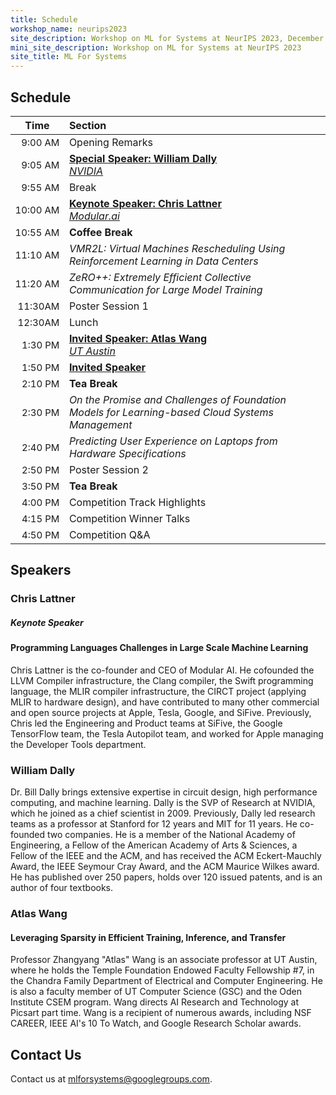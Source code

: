 ```yaml
---
title: Schedule
workshop_name: neurips2023
site_description: Workshop on ML for Systems at NeurIPS 2023, December 16th, 9AM-5PM, New Orleans Convention Center.
mini_site_description: Workshop on ML for Systems at NeurIPS 2023
site_title: ML For Systems
---
```

<div class="schedule_section">
  <div class="inner clearfix">
    <section class="main-content">
      <h2>Schedule</h2>
      <table class="schedule-table">
        <thead>
          <tr>
            <th style="text-align: center; white-space: nowrap;">Time</th>
            <th style="text-align: left">Section</th>
          </tr>
        </thead>
        <tbody>
          <tr>
            <td style="text-align: right; white-space: nowrap; font-size: 15px;">9:00 AM</td>
            <td style="text-align: left">Opening Remarks</td>
          </tr>
          <tr>
            <td style="text-align: right; white-space: nowrap; font-size: 15px;">9:05 AM</td>
            <td style="text-align: left"><a href="#dally_talk"><b>Special Speaker: William Dally </b><br/><i>NVIDIA</i></a></td>
          </tr>
          <tr>
            <td style="text-align: right; white-space: nowrap; font-size: 15px;">9:55 AM</td>
            <td style="text-align: left">Break<br/></td>
          </tr>
          <tr>
            <td style="text-align: right; white-space: nowrap; font-size: 15px;">10:00 AM</td>
			<td style="text-align: left"><a href="#lattner_talk"><b>Keynote Speaker: Chris Lattner </b><br/><i>Modular.ai</i></a></td>
          </tr>
			<tr>
            <td style="text-align: right; white-space: nowrap; font-size: 15px;">10:55 AM</td>
			<td style="text-align: left"><b>Coffee Break</b><br/><i></i></td>
          </tr>
          <tr>
            <td style="text-align: right; white-space: nowrap; font-size: 15px;">11:10 AM</td>
            <td style="text-align: left"><i>VMR2L: Virtual Machines Rescheduling Using Reinforcement Learning in Data Centers</i></td>
          </tr>
          <tr>
            <td style="text-align: right; white-space: nowrap; font-size: 15px;">11:20 AM</td>
            <td style="text-align: left"><i>ZeRO++: Extremely Efficient Collective Communication for Large Model Training</i></td>
          </tr>
		  <tr>
            <td style="text-align: right; white-space: nowrap; font-size: 15px;">11:30AM</td>
            <td style="text-align: left">Poster Session 1<br/></td>
          </tr>
		  <tr>
            <td style="text-align: right; white-space: nowrap; font-size: 15px;">12:30AM</td>
            <td style="text-align: left">Lunch<br/></td>
          </tr>
		  <tr>
            <td style="text-align: right; white-space: nowrap; font-size: 15px;">1:30 PM</td>
			<td style="text-align: left"><a href="#wang_talk"><b>Invited Speaker: Atlas Wang </b><br/><i>UT Austin</i></a></td>
          </tr>
		<tr>
            <td style="text-align: right; white-space: nowrap; font-size: 15px;">1:50 PM</td>
			<td style="text-align: left"><a href="#missing_talk"><b>Invited Speaker </b><br/><i></i></a></td>
          </tr>
		  <tr>
            <td style="text-align: right; white-space: nowrap; font-size: 15px;">2:10 PM</td>
			<td style="text-align: left"><b>Tea Break</b></td>
          </tr>
          <tr>
            <td style="text-align: right; white-space: nowrap; font-size: 15px;">2:30 PM</td>
            <td style="text-align: left"><i>On the Promise and Challenges of Foundation Models for Learning-based Cloud Systems Management</i></td>
          </tr>
          <tr>
            <td style="text-align: right; white-space: nowrap; font-size: 15px;">2:40 PM</td>
            <td style="text-align: left"><i>Predicting User Experience on Laptops from Hardware Specifications</i></td>
          </tr>
          <tr>
            <td style="text-align: right; white-space: nowrap; font-size: 15px;">2:50 PM</td>
            <td style="text-align: left">Poster Session 2<br/></td>
          </tr>
          <tr>
            <td style="text-align: right; white-space: nowrap; font-size: 15px;">3:50 PM</td>
            <td style="text-align: left"><b>Tea Break</b><i></i></td>
          </tr>
          <tr>
            <td style="text-align: right; white-space: nowrap; font-size: 15px;">4:00 PM</td>
            <td style="text-align: left">Competition Track Highlights<br/></td>
          </tr>
          <tr>
            <td style="text-align: right; white-space: nowrap; font-size: 15px;">4:15 PM</td>
            <td style="text-align: left">Competition Winner Talks</td>
          </tr>
		  <tr>
            <td style="text-align: right; white-space: nowrap; font-size: 15px;">4:50 PM</td>
            <td style="text-align: left">Competition Q&A</td>
          </tr>
        </tbody>
      </table>
    </section>
  </div>
</div>
<div class="speaker_section">
  <div class="inner clearfix">
    <section class="main-content">
      <h2 id="speakers">Speakers</h2>
	    <div class="speaker-bio">
				<div class="img-holder" style="background-image: url(/assets/images/speakers/chris_lattner.jpeg)"></div>
				<div>
					<h3 class="keynote-speaker">Chris Lattner</h3>
          <h5 class="keynote-speaker">Keynote Speaker</h5>
					<h4>Programming Languages Challenges in Large Scale Machine Learning</h4>
					<p>
                        Chris Lattner is the co-founder and CEO of Modular AI. He cofounded the LLVM Compiler infrastructure, the Clang compiler, the Swift programming language, the MLIR compiler infrastructure, the CIRCT project (applying MLIR to hardware design), and have contributed to many other commercial and open source projects at Apple, Tesla, Google, and SiFive. Previously, Chris led the Engineering and Product teams at SiFive, the Google TensorFlow team, the Tesla Autopilot team, and worked for Apple managing the Developer Tools department.
					</p>
				</div>
        </div>
    	<div class="speaker-bio">
			<div class="img-holder" style="background-image: url(/assets/images/speakers/bill_dally.jpeg)"></div>
				<div>
					<h3 class="talk-speaker">William Dally</h3>
					<p>Dr. Bill Dally brings extensive expertise in circuit design, high performance computing, and machine learning. Dally is the SVP of Research at NVIDIA, which he joined as a chief scientist in 2009. Previously, Dally led research teams as a professor at Stanford for 12 years and MIT for 11 years. He co-founded two companies. He is a member of the National Academy of Engineering, a Fellow of the American Academy of Arts & Sciences, a Fellow of the IEEE and the ACM, and has received the ACM Eckert-Mauchly Award, the IEEE Seymour Cray Award, and the ACM Maurice Wilkes award. He has published over 250 papers, holds over 120 issued patents, and is an author of four textbooks.
					</p>
				</div>
        </div>
        <div class="speaker-bio">
                <div class="img-holder" style="background-image: url(/assets/images/speakers/atlas_wang.jpg)"></div>
				<div>
					<h3 class="talk-speaker">Atlas Wang</h3>
          <h4>Leveraging Sparsity in Efficient Training, Inference, and Transfer</h4>
					<p>Professor Zhangyang "Atlas" Wang is an associate professor at UT Austin, where he holds the Temple Foundation Endowed Faculty Fellowship #7, in the Chandra Family Department of Electrical and Computer Engineering. He is also a faculty member of UT Computer Science (GSC) and the Oden Institute CSEM program. Wang directs AI Research and Technology at Picsart part time.  Wang is a recipient of numerous awards, including NSF CAREER, IEEE AI's 10 To Watch, and Google Research Scholar awards.
					</p>
				</div>
        </div>
<div class="contact-us-section">
    <div class="inner clearfix">
        <section class="main-content">
            <h2>Contact Us</h2>
            <p>
                Contact us at <a href="mailto:mlforsystems@googlegroups.com">mlforsystems@googlegroups.com</a>.
            </p>
        </section>
    </div>
</div>
